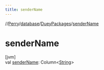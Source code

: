 ```yaml
---
title: senderName
---
```

//[Perry](../../../index.html)/[database](../index.html)/[DueyPackages](index.html)/[senderName](sender-name.html)



# senderName



[jvm]\
val [senderName](sender-name.html): Column<[String](https://kotlinlang.org/api/latest/jvm/stdlib/kotlin/-string/index.html)>




